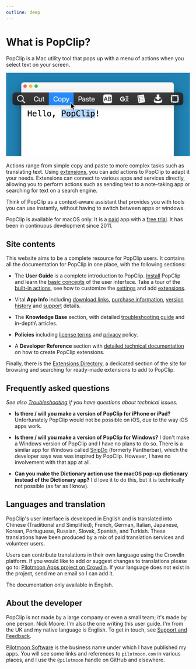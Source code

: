 ```yaml
---
outline: deep
---
```


# What is PopClip?

PopClip is a Mac utility tool that pops up with a menu of actions when you select text on your screen.

![PopClip screenshot](./popclip.jpg "Screenshot of PopClip")

Actions range from simple copy and paste to more complex tasks such as translating text. Using [extensions](/guide/extensions), you can add actions to PopClip to adapt it your needs. Extensions can connect to various apps and services directly, allowing you to perform actions such as sending text to a note-taking app or searching for text on a search engine.

Think of PopClip as a context-aware assistant that provides you with tools you can use instantly, without having to switch between apps or windows.

PopClip is available for macOS only. It is a [paid](/buy) app with a [free trial](/download). It has been in continuous development since 2011.

## **Site contents**

This website aims to be a complete resource for PopClip users. It contains all the documentation for PopClip in one place, with the following sections:

* The **User Guide** is a complete introduction to PopClip. [Install](/guide/install) PopClip and learn the [basic concepts](/guide/basics) of the user interface. Take a tour of the [built-in actions](/guide/actions), see how to customize the [settings](/guide/settings) and add [extensions](/guide/extensions).

* Vital **App Info** including [download links](/download), [purchase information](/buy), [version history](/changes) and [support](/support) details.

* The **Knowledge Base** section, with detailed [troubleshooting guide](/kb/troubleshooting) and in-depth\ articles.

* **Policies** including [license terms](/terms) and [privacy](/privacy) policy.

* A **Developer Reference** section with [detailed technical documentation](/dev/) on how to create PopClip extensions.

Finally, there is the [Extensions Directory](/extensions/), a dedicated section of the site for browsing and searching for ready-made extensions to add to PopClip.

## Frequently asked questions

*See also [Troubleshooting](/kb/troubleshooting) if you have questions about technical issues.*

* **Is there / will you make a version of PopClip for iPhone or iPad?**
  Unfortunately PopClip would not be possible on iOS, due to the way iOS apps work.

* **Is there / will you make a version of PopClip for Windows?**
  I don't make a Windows version of PopClip and I have no plans to do so. There is a similar app for Windows called [SnipDo](https://snipdo-app.com/) (formerly Pantherbar), which the developer says was was inspired by PopClip. However, I have no involvement with that app at all.

* **Can you make the Dictionary action use the macOS pop-up dictionary instead of the Dictionary app?**
  I'd love it to do this, but it is technically not possible (as far as I know).

## Languages and translation

PopClip's user interface is developed in English and is translated into Chinese (Traditional and Simplified), French, German, Italian, Japanese, Korean, Portuguese, Russian, Slovak, Spanish, and Turkish. These translations have been produced by a mix of paid translation services and volunteer users.

Users can contribute translations in their own language using the CrowdIn platform. If you would like to add or suggest changes to translations please go to: [Pilotmoon Apps project on CrowdIn](https://crowdin.com/project/pilotmoon-apps). If your language does not exist in the project, send me an email so I can add it.

The documentation only available in English.

## About the developer

PopClip is not made by a large company or even a small team; it's made by one person. Nick Moore. I'm also the one writing this user guide. I'm from the UK and my native language is English. To get in touch, see [Support and Feedback](/support).

[Pilotmoon Software](https://pilotmoon.com/) is the business name under which I have published my apps. You will see some links and references to `pilotmoon.com` in various places, and I use the `@pilotmoon` handle on GitHub and elsewhere.
